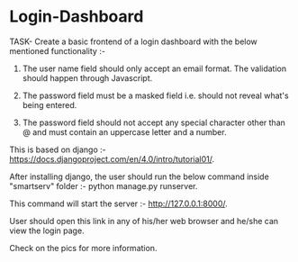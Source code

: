 # Login-Dashboard
TASK- Create a basic frontend of a login dashboard with the below mentioned  functionality :-

1. The user name field should only accept an email format. The validation should happen through Javascript.

2. The password field must be a masked field i.e. should not reveal what's being entered. 

3. The password field should not accept any special character other than @ and must contain an uppercase letter and a number.

This is based on django :- https://docs.djangoproject.com/en/4.0/intro/tutorial01/.

After installing django, the user should run the below command inside "smartserv" folder :- python manage.py runserver.

This command will start the server :- http://127.0.0.1:8000/.

User should open this link in any of his/her web browser and he/she can view the login page.

Check on the pics for more information.
